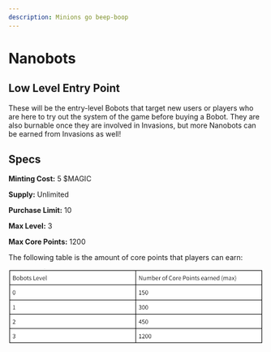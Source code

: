```yaml
---
description: Minions go beep-boop
---
```


# Nanobots

## **Low Level Entry Point**

These will be the entry-level Bobots that target new users or players who are here to try out the system of the game before buying a Bobot. They are also burnable once they are involved in Invasions, but more Nanobots can be earned from Invasions as well!

## Specs

**Minting Cost:** 5 $MAGIC

**Supply:** Unlimited

**Purchase Limit:** 10

**Max Level:** 3

**Max Core Points:** 1200

The following table is the amount of core points that players can earn:

![](<../../.gitbook/assets/image (1).png>)





